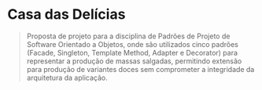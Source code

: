 # Casa das Delícias

> Proposta de projeto para a disciplina de Padrões de Projeto de Software Orientado a Objetos, onde são utilizados cinco padrões (Facade, Singleton, Template Method, Adapter e Decorator) para representar a produção de massas salgadas, permitindo extensão para produção de variantes doces sem comprometer a integridade da arquitetura da aplicação.
